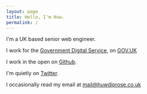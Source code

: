 ```yaml
---
layout: page
title: Hello, I'm Huw.
permalink: /
---
```


I'm a UK based senior web engineer.

I work for the [Government Digital Service][1], on [GOV.UK][2]

I work in the open on [Github][3].

I'm quietly on [Twitter][4].

I occasionally read my email at [mail@huwdiprose.co.uk][5]

[1]: https://www.gov.uk/government/organisations/government-digital-service
[2]: https://insidegovuk.blog.gov.uk/
[3]: https://github.com/huwd/
[4]: https://twitter.com/huwdiprose
[5]: mailto:mail@huwdiprose.co.uk
